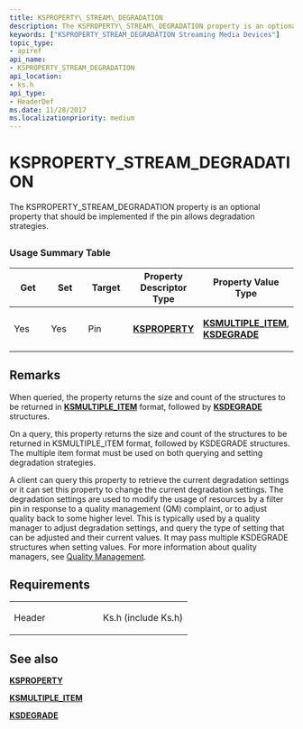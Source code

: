 ```yaml
---
title: KSPROPERTY\_STREAM\_DEGRADATION
description: The KSPROPERTY\_STREAM\_DEGRADATION property is an optional property that should be implemented if the pin allows degradation strategies.
keywords: ["KSPROPERTY_STREAM_DEGRADATION Streaming Media Devices"]
topic_type:
- apiref
api_name:
- KSPROPERTY_STREAM_DEGRADATION
api_location:
- ks.h
api_type:
- HeaderDef
ms.date: 11/28/2017
ms.localizationpriority: medium
---
```


# KSPROPERTY\_STREAM\_DEGRADATION


The KSPROPERTY\_STREAM\_DEGRADATION property is an optional property that should be implemented if the pin allows degradation strategies.

## <span id="ddk_ksproperty_stream_degradation_ks"></span><span id="DDK_KSPROPERTY_STREAM_DEGRADATION_KS"></span>


### Usage Summary Table

<table>
<colgroup>
<col width="20%" />
<col width="20%" />
<col width="20%" />
<col width="20%" />
<col width="20%" />
</colgroup>
<thead>
<tr class="header">
<th>Get</th>
<th>Set</th>
<th>Target</th>
<th>Property Descriptor Type</th>
<th>Property Value Type</th>
</tr>
</thead>
<tbody>
<tr class="odd">
<td><p>Yes</p></td>
<td><p>Yes</p></td>
<td><p>Pin</p></td>
<td><p><a href="/windows-hardware/drivers/ddi/ks/ns-ks-ksidentifier" data-raw-source="[&lt;strong&gt;KSPROPERTY&lt;/strong&gt;](/windows-hardware/drivers/ddi/ks/ns-ks-ksidentifier)"><strong>KSPROPERTY</strong></a></p></td>
<td><p><a href="/windows-hardware/drivers/ddi/ks/ns-ks-ksmultiple_item" data-raw-source="[&lt;strong&gt;KSMULTIPLE_ITEM&lt;/strong&gt;](/windows-hardware/drivers/ddi/ks/ns-ks-ksmultiple_item)"><strong>KSMULTIPLE_ITEM</strong></a>, <a href="/previous-versions/ff561671(v=vs.85)" data-raw-source="[&lt;strong&gt;KSDEGRADE&lt;/strong&gt;](/previous-versions/ff561671(v=vs.85))"><strong>KSDEGRADE</strong></a></p></td>
</tr>
</tbody>
</table>

 

Remarks
-------

When queried, the property returns the size and count of the structures to be returned in [**KSMULTIPLE\_ITEM**](/windows-hardware/drivers/ddi/ks/ns-ks-ksmultiple_item) format, followed by [**KSDEGRADE**](/previous-versions/ff561671(v=vs.85)) structures.

On a query, this property returns the size and count of the structures to be returned in KSMULTIPLE\_ITEM format, followed by KSDEGRADE structures. The multiple item format must be used on both querying and setting degradation strategies.

A client can query this property to retrieve the current degradation settings or it can set this property to change the current degradation settings. The degradation settings are used to modify the usage of resources by a filter pin in response to a quality management (QM) complaint, or to adjust quality back to some higher level. This is typically used by a quality manager to adjust degradation settings, and query the type of setting that can be adjusted and their current values. It may pass multiple KSDEGRADE structures when setting values. For more information about quality managers, see [Quality Management](./quality-management.md).

Requirements
------------

<table>
<colgroup>
<col width="50%" />
<col width="50%" />
</colgroup>
<tbody>
<tr class="odd">
<td><p>Header</p></td>
<td>Ks.h (include Ks.h)</td>
</tr>
</tbody>
</table>

## See also


[**KSPROPERTY**](/windows-hardware/drivers/ddi/ks/ns-ks-ksidentifier)

[**KSMULTIPLE\_ITEM**](/windows-hardware/drivers/ddi/ks/ns-ks-ksmultiple_item)

[**KSDEGRADE**](/previous-versions/ff561671(v=vs.85))

